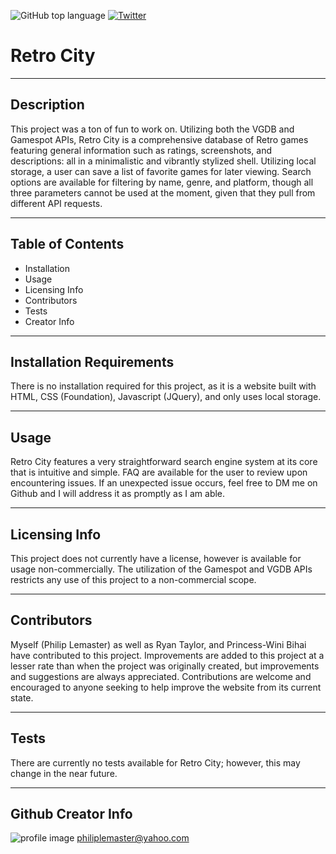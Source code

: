 ![GitHub top language](https://img.shields.io/github/languages/top/philiplemaster/Retro-City)
[![Twitter](https://img.shields.io/twitter/url?style=social&url=https%3A%2F%2Ftwitter.com%2FPhilipLemaster2)](https://twitter.com/intent/tweet?text=Wow:&url=https%3A%2F%2Fphiliplemaster.github.io%2FRetro-City%2F)
# Retro City
***
## Description
This project was a ton of fun to work on. Utilizing both the VGDB and Gamespot APIs, Retro City is a comprehensive database of Retro games featuring general information such as ratings, screenshots, and descriptions: all in a minimalistic and vibrantly stylized shell. Utilizing local storage, a user can save a list of favorite games for later viewing. Search options are available for filtering by name, genre, and platform, though all three parameters cannot be used at the moment, given that they pull from different API requests.
***
## Table of Contents
- Installation
- Usage
- Licensing Info
- Contributors
- Tests
- Creator Info
***
## Installation Requirements
There is no installation required for this project, as it is a website built with HTML, CSS (Foundation), Javascript (JQuery), and only uses local storage.
***
## Usage
Retro City features a very straightforward search engine system at its core that is intuitive and simple. FAQ are available for the user to review upon encountering issues. If an unexpected issue occurs, feel free to DM me on Github and I will address it as promptly as I am able.
***
## Licensing Info
This project does not currently have a license, however is available for usage non-commercially. The utilization of the Gamespot and VGDB APIs restricts any use of this project to a non-commercial scope.
***
## Contributors
Myself (Philip Lemaster) as well as Ryan Taylor, and Princess-Wini Bihai have contributed to this project. Improvements are added to this project at a lesser rate than when the project was originally created, but improvements and suggestions are always appreciated. Contributions are welcome and encouraged to anyone seeking to help improve the website from its current state.
***
## Tests
There are currently no tests available for Retro City; however, this may change in the near future.
***
## Github Creator Info
![profile image](https://avatars1.githubusercontent.com/u/59799371?v=4 "Logo Title Text 1")
philiplemaster@yahoo.com
